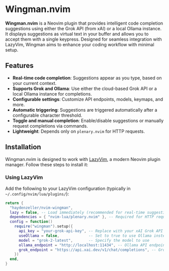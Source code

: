 # Wingman.nvim

**Wingman.nvim** is a Neovim plugin that provides intelligent code completion suggestions using either the Grok API (from xAI) or a local Ollama instance. It displays suggestions as virtual text in your buffer and allows you to accept them with a single keypress. Designed for seamless integration with LazyVim, Wingman aims to enhance your coding workflow with minimal setup.

## Features

- **Real-time code completion**: Suggestions appear as you type, based on your current context.
- **Supports Grok and Ollama**: Use either the cloud-based Grok API or a local Ollama instance for completions.
- **Configurable settings**: Customize API endpoints, models, keymaps, and more.
- **Automatic triggering**: Suggestions are triggered automatically after a configurable character threshold.
- **Toggle and manual completion**: Enable/disable suggestions or manually request completions via commands.
- **Lightweight**: Depends only on `plenary.nvim` for HTTP requests.

## Installation

Wingman.nvim is designed to work with [LazyVim](https://github.com/folke/lazy.nvim), a modern Neovim plugin manager. Follow these steps to install it:

### Using LazyVim

Add the following to your LazyVim configuration (typically in `~/.config/nvim/lua/plugins/`):

```lua
return {
  "haydenzeller/nvim-wingman",
  lazy = false, -- Load immediately (recommended for real-time suggestions)
  dependencies = { "nvim-lua/plenary.nvim" }, -- Required for HTTP requests
  config = function()
    require("wingman").setup({
      api_key = "your-grok-api-key", -- Replace with your xAI Grok API key
      useOllama = false,             -- Set to true to use Ollama instead of Grok
      model = "grok-2-latest",       -- Specify the model to use
      ollama_endpoint = "http://localhost:11434", -- Ollama API endpoint
      grok_endpoint = "https://api.xai.dev/v1/chat/completions", -- Grok API endpoint
    })
  end,
}